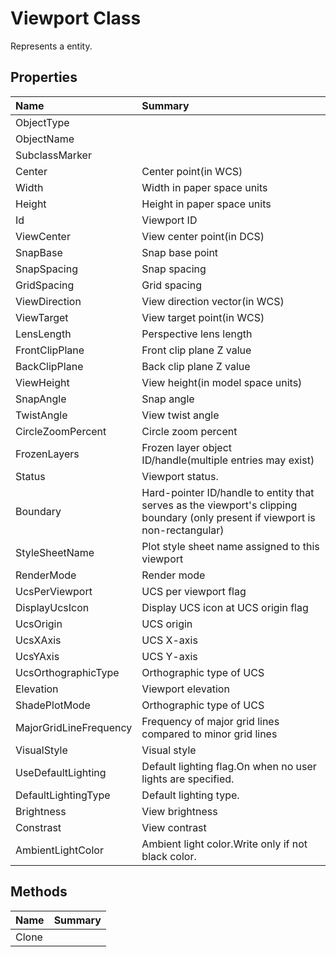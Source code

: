 # Viewport Class

Represents a <see cref="T:ACadSharp.Entities.Viewport" /> entity.

## Properties

| Name | Summary | 
| :- | :- | 
| ObjectType |  | 
| ObjectName |  | 
| SubclassMarker |  | 
| Center | Center point(in WCS) | 
| Width | Width in paper space units | 
| Height | Height in paper space units | 
| Id | Viewport ID | 
| ViewCenter | View center point(in DCS) | 
| SnapBase | Snap base point | 
| SnapSpacing | Snap spacing | 
| GridSpacing | Grid spacing | 
| ViewDirection | View direction vector(in WCS) | 
| ViewTarget | View target point(in WCS) | 
| LensLength | Perspective lens length | 
| FrontClipPlane | Front clip plane Z value | 
| BackClipPlane | Back clip plane Z value | 
| ViewHeight | View height(in model space units) | 
| SnapAngle | Snap angle | 
| TwistAngle | View twist angle | 
| CircleZoomPercent | Circle zoom percent | 
| FrozenLayers | Frozen layer object ID/handle(multiple entries may exist) | 
| Status | Viewport status. | 
| Boundary | Hard-pointer ID/handle to entity that serves as the viewport's clipping boundary (only present if viewport is non-rectangular) | 
| StyleSheetName | Plot style sheet name assigned to this viewport | 
| RenderMode | Render mode | 
| UcsPerViewport | UCS per viewport flag | 
| DisplayUcsIcon | Display UCS icon at UCS origin flag | 
| UcsOrigin | UCS origin | 
| UcsXAxis | UCS X-axis | 
| UcsYAxis | UCS Y-axis | 
| UcsOrthographicType | Orthographic type of UCS | 
| Elevation | Viewport elevation | 
| ShadePlotMode | Orthographic type of UCS | 
| MajorGridLineFrequency | Frequency of major grid lines compared to minor grid lines | 
| VisualStyle | Visual style | 
| UseDefaultLighting | Default lighting flag.On when no user lights are specified. | 
| DefaultLightingType | Default lighting type. | 
| Brightness | View brightness | 
| Constrast | View contrast | 
| AmbientLightColor | Ambient light color.Write only if not black color. | 

## Methods

| Name | Summary | 
| :- | :- | 
| Clone |  | 

